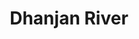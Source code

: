 ---
title: "Dhanjan River"
title_bn: "ধানজান নদী"
description: "Comes out between Syedpur and Kishoreganj Upazilla that falls into Jamuneshwari river at South Dura Kuthi."
---